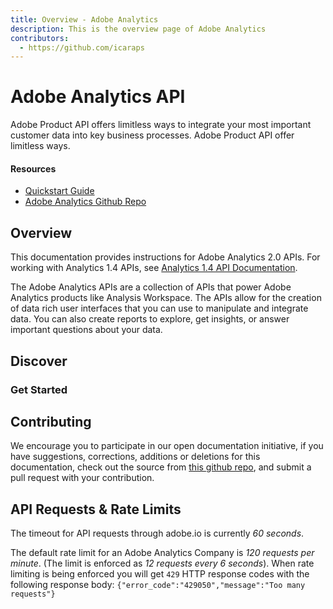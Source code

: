 ```yaml
---
title: Overview - Adobe Analytics
description: This is the overview page of Adobe Analytics
contributors:
  - https://github.com/icaraps 
---
```


<Hero slots="heading, text"/>

# Adobe Analytics API

Adobe Product API offers limitless ways to integrate your most important customer data into key business processes. Adobe Product API offer limitless ways.

<Resources slots="heading, links"/>

#### Resources

* [Quickstart Guide](https://www.adobe.io/apis/experiencecloud/analytics/docs.html)
* [Adobe Analytics Github Repo](https://github.com/AdobeDocs/analytics-2.0-apis)

## Overview

This documentation provides instructions for Adobe Analytics 2.0 APIs. For working with Analytics 1.4 APIs, see [Analytics 1.4 API Documentation](https://github.com/AdobeDocs/analytics-1.4-apis).

The Adobe Analytics APIs are a collection of APIs that power Adobe Analytics products like Analysis Workspace.
The APIs allow for the creation of data rich user interfaces that you can use to manipulate and integrate data.
You can also create reports to explore, get insights, or answer important questions about your data.

## Discover

<DiscoverBlock width="100%" slots="heading, link, text"/>

### Get Started

<!-- [Calculated Metrics API]() 

[Quickstart Guide](guides/)

Get started with the Adobe Analytics APIs.

<DiscoverBlock slots="heading, link, text"/>

### Guides

     
Returns information on the user's company that is necessary for making other Adobe Analytics API calls.

<DiscoverBlock slots="link, text"/>

[Segments API](guides/segments_api/) 

Provides configuration guidance and best practices for the /segments endpoint.

<DiscoverBlock slots="link, text"/>

[Reporting Guide API](guides/reporting_api/)

Provides configuration guidance and best practices for the /reports endpoint.

<DiscoverBlock slots="link, text"/>

[Migrating from 1.4 to 2.0](guides/migrating/)

For help migrating from the 1.4 versions of the Analytics API to the newer and more capable /reports API.   

<DiscoverBlock width="100%" slots="heading, link, text"/>

### API References

[Try the API](api/) 

Try the Analytics API with Swagger UI. Explore, make calls, with full endpoint descriptions. -->

## Contributing

We encourage you to participate in our open documentation initiative, if you have suggestions, corrections, additions
or deletions for this documentation, check out the source from [this github repo](https://github.com/adobe/gatsby-theme-spectrum-example), and submit a pull
request with your contribution.

## API Requests & Rate Limits

The timeout for API requests through adobe.io is currently *60 seconds*.

The default rate limit for an Adobe Analytics Company is *120 requests per minute*. (The limit is enforced as *12 requests every 6 seconds*).
When rate limiting is being enforced you will get `429` HTTP response codes with the following response body: `{"error_code":"429050","message":"Too many requests"}`